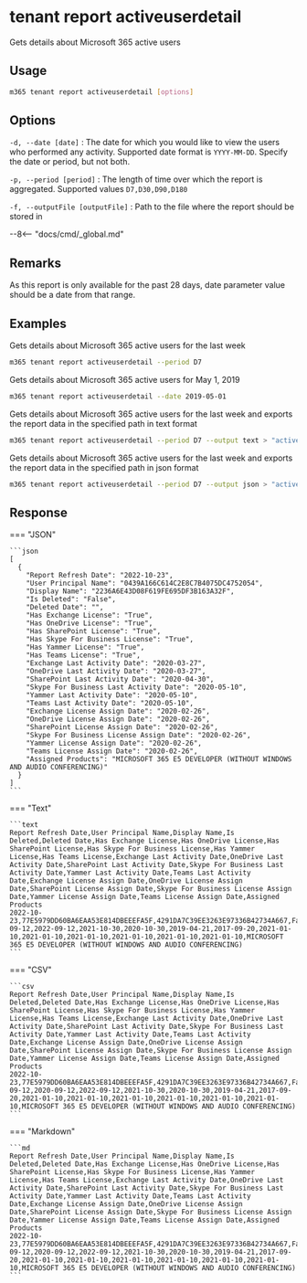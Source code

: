 # tenant report activeuserdetail

Gets details about Microsoft 365 active users

## Usage

```sh
m365 tenant report activeuserdetail [options]
```

## Options

`-d, --date [date]`
: The date for which you would like to view the users who performed any activity. Supported date format is `YYYY-MM-DD`. Specify the date or period, but not both.

`-p, --period [period]`
: The length of time over which the report is aggregated. Supported values `D7,D30,D90,D180`

`-f, --outputFile [outputFile]`
: Path to the file where the report should be stored in

--8<-- "docs/cmd/_global.md"

## Remarks

As this report is only available for the past 28 days, date parameter value should be a date from that range.

## Examples

Gets details about Microsoft 365 active users for the last week

```sh
m365 tenant report activeuserdetail --period D7
```

Gets details about Microsoft 365 active users for May 1, 2019

```sh
m365 tenant report activeuserdetail --date 2019-05-01
```

Gets details about Microsoft 365 active users for the last week and exports the report data in the specified path in text format

```sh
m365 tenant report activeuserdetail --period D7 --output text > "activeuserdetail.txt"
```

Gets details about Microsoft 365 active users for the last week and exports the report data in the specified path in json format

```sh
m365 tenant report activeuserdetail --period D7 --output json > "activeuserdetail.json"
```

## Response

=== "JSON"

    ```json
    [
      {
        "Report Refresh Date": "2022-10-23",
        "User Principal Name": "0439A166C614C2E8C7B4075DC4752054",
        "Display Name": "2236A6E43D08F619FE695DF3B163A32F",
        "Is Deleted": "False",
        "Deleted Date": "",
        "Has Exchange License": "True",
        "Has OneDrive License": "True",
        "Has SharePoint License": "True",
        "Has Skype For Business License": "True",
        "Has Yammer License": "True",
        "Has Teams License": "True",
        "Exchange Last Activity Date": "2020-03-27",
        "OneDrive Last Activity Date": "2020-03-27",
        "SharePoint Last Activity Date": "2020-04-30",
        "Skype For Business Last Activity Date": "2020-05-10",
        "Yammer Last Activity Date": "2020-05-10",
        "Teams Last Activity Date": "2020-05-10",
        "Exchange License Assign Date": "2020-02-26",
        "OneDrive License Assign Date": "2020-02-26",
        "SharePoint License Assign Date": "2020-02-26",
        "Skype For Business License Assign Date": "2020-02-26",
        "Yammer License Assign Date": "2020-02-26",
        "Teams License Assign Date": "2020-02-26",
        "Assigned Products": "MICROSOFT 365 E5 DEVELOPER (WITHOUT WINDOWS AND AUDIO CONFERENCING)"
      }
    ]
    ```

=== "Text"

    ```text
    Report Refresh Date,User Principal Name,Display Name,Is Deleted,Deleted Date,Has Exchange License,Has OneDrive License,Has SharePoint License,Has Skype For Business License,Has Yammer License,Has Teams License,Exchange Last Activity Date,OneDrive Last Activity Date,SharePoint Last Activity Date,Skype For Business Last Activity Date,Yammer Last Activity Date,Teams Last Activity Date,Exchange License Assign Date,OneDrive License Assign Date,SharePoint License Assign Date,Skype For Business License Assign Date,Yammer License Assign Date,Teams License Assign Date,Assigned Products
    2022-10-23,77E5979DD60BA6EAA53E814DBEEEFA5F,4291DA7C39EE3263E97336B42734A667,False,,True,True,True,True,True,True,2020-09-12,2022-09-12,2021-10-30,2020-10-30,2019-04-21,2017-09-20,2021-01-10,2021-01-10,2021-01-10,2021-01-10,2021-01-10,2021-01-10,MICROSOFT 365 E5 DEVELOPER (WITHOUT WINDOWS AND AUDIO CONFERENCING)
    ```

=== "CSV"

    ```csv
    Report Refresh Date,User Principal Name,Display Name,Is Deleted,Deleted Date,Has Exchange License,Has OneDrive License,Has SharePoint License,Has Skype For Business License,Has Yammer License,Has Teams License,Exchange Last Activity Date,OneDrive Last Activity Date,SharePoint Last Activity Date,Skype For Business Last Activity Date,Yammer Last Activity Date,Teams Last Activity Date,Exchange License Assign Date,OneDrive License Assign Date,SharePoint License Assign Date,Skype For Business License Assign Date,Yammer License Assign Date,Teams License Assign Date,Assigned Products
    2022-10-23,77E5979DD60BA6EAA53E814DBEEEFA5F,4291DA7C39EE3263E97336B42734A667,False,,True,True,True,True,True,True,,2022-09-12,2020-09-12,2022-09-12,2021-10-30,2020-10-30,2019-04-21,2017-09-20,2021-01-10,2021-01-10,2021-01-10,2021-01-10,2021-01-10,2021-01-10,MICROSOFT 365 E5 DEVELOPER (WITHOUT WINDOWS AND AUDIO CONFERENCING)
    ```

=== "Markdown"

    ```md
    Report Refresh Date,User Principal Name,Display Name,Is Deleted,Deleted Date,Has Exchange License,Has OneDrive License,Has SharePoint License,Has Skype For Business License,Has Yammer License,Has Teams License,Exchange Last Activity Date,OneDrive Last Activity Date,SharePoint Last Activity Date,Skype For Business Last Activity Date,Yammer Last Activity Date,Teams Last Activity Date,Exchange License Assign Date,OneDrive License Assign Date,SharePoint License Assign Date,Skype For Business License Assign Date,Yammer License Assign Date,Teams License Assign Date,Assigned Products
    2022-10-23,77E5979DD60BA6EAA53E814DBEEEFA5F,4291DA7C39EE3263E97336B42734A667,False,,True,True,True,True,True,True,,2022-09-12,2020-09-12,2022-09-12,2021-10-30,2020-10-30,2019-04-21,2017-09-20,2021-01-10,2021-01-10,2021-01-10,2021-01-10,2021-01-10,2021-01-10,MICROSOFT 365 E5 DEVELOPER (WITHOUT WINDOWS AND AUDIO CONFERENCING)
    ```
